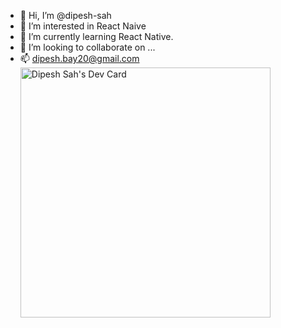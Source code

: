 - 👋 Hi, I’m @dipesh-sah
- 👀 I’m interested in React Naive
- 🌱 I’m currently learning React Native.
- 💞️ I’m looking to collaborate on ...
- 📫 dipesh.bay20@gmail.com
<a href="https://app.daily.dev/dipeshsah"><img src="https://api.daily.dev/devcards/542f747603b942aba5f438b1ac520205.png?r=hqq" width="400" alt="Dipesh Sah's Dev Card"/></a>
